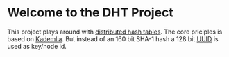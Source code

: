# Welcome to the DHT Project

This  project  plays  around  with  [distributed  hash  tables][dht].  The  core
priciples is  based on  [Kademlia][kademlia]. But  instead of  an 160  bit SHA-1
hash a 128 bit [UUID][uuid] is used as key/node id.

[dht]:      https://en.wikipedia.org/wiki/Distributed_hash_table
[kademlia]: http://xlattice.sourceforge.net/components/protocol/kademlia/specs.html
[uuid]:     http://en.wikipedia.org/wiki/Universally_unique_identifier
